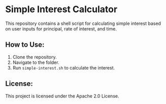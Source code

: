 # Simple Interest Calculator

This repository contains a shell script for calculating simple interest based on user inputs for principal, rate of interest, and time.

## How to Use: 

1. Clone the repository.
2. Navigate to the folder.
3. Run `simple-interest.sh` to calculate the interest.

## License:

This project is licensed under the Apache 2.0 License.
